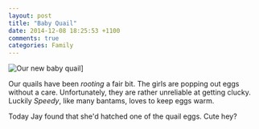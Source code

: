 ```yaml
---
layout: post
title: "Baby Quail"
date: 2014-12-08 18:25:53 +1100
comments: true
categories: Family
---
```

![Our new baby quail]({{http://tregeagle.com}}/images/photos/baby_quail.jpg)]

Our quails have been <dfn title="shagging, getting it on, making whoopee, becoming acquainted with the two backed beast, sexual intercourse or just plain fucking">rooting</dfn> a fair bit. The girls are popping out eggs without a care. Unfortunately, they are rather unreliable at getting clucky. Luckily _Speedy_, like many bantams, loves to keep eggs warm. 

Today Jay found that she'd hatched one of the quail eggs. Cute hey?
